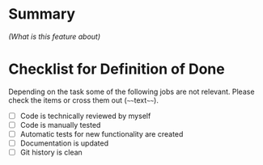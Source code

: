 # Summary

_(What is this feature about)_

# Checklist for Definition of Done

Depending on the task some of the following jobs are not relevant. Please check the items or cross them out (`~~`text`~~`).

* [ ] Code is technically reviewed by myself
* [ ] Code is manually tested
* [ ] Automatic tests for new functionality are created
* [ ] Documentation is updated
* [ ] Git history is clean
